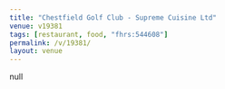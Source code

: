 ```yaml
---
title: "Chestfield Golf Club - Supreme Cuisine Ltd"
venue: v19381
tags: [restaurant, food, "fhrs:544608"]
permalink: /v/19381/
layout: venue
---
```

null